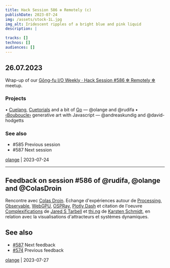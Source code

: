 ```yaml
---
title: Hack Session 586 ✼ Remotely (c)
publishDate: 2023-07-24
img: /assets/stock-1L.jpg
img_alt: Iridescent ripples of a bright blue and pink liquid
description: |

tracks: []
technos: []
audiences: []
---
```


## 26.07.2023

Wrap-up of our [Gōng-fu I/O Weekly · Hack Session #586  ✼ Remotely ✼](https://www.meetup.com/fr-FR/gōngfuio/events/mlqrftyfckbjc/) meetup.

### Projects

• [Cuelang](https://cuelang.org/), [Cuetorials](https://cuetorials.com/) and a bit of [Go](https://go.dev/) — @olange and @rudifa
• [‹Bouboucle›](http://bouboucle.com) generative art with Javascript — @andreaskundig and @david-hodgetts 

### See also

* #585 Previous session
* #587 Next session

[olange](https://github.com/olange) | 2023-07-24

<hr/>

## Feedback on session #586 of @rudifa, @olange and @ColasDroin

Rencontre avec [Colas Droin](https://github.com/ColasDroin). Echange d'expériences autour de [Processing](https://processing.org), [Observable](https://observablehq.com), [WebGPU](https://developer.chrome.com/blog/webgpu-release/), [OSPRay](https://www.ospray.org), [Plotly Dash](https://plotly.com/dash/) et citation de l'oeuvre [Complexifications](http://www.complexification.net/gallery/) de [Jared S Tarbell](https://github.com/jaredstarbell) et [thi.ng](https://github.com/thi-ng/) de [Karsten Schmidt](https://mastodon.thi.ng/@toxi), en relation avec la visualisations d'attracteurs et systèmes dynamiques.


## See also

* [#587](https://github.com/gongfuio/sessions/issues/587#issuecomment-1662934725) Next feedback
* [#574](https://github.com/gongfuio/sessions/issues/574#issuecomment-1534374365) Previous feedback

[olange](https://github.com/olange) | 2023-07-27


